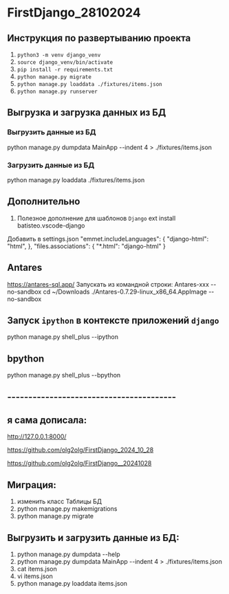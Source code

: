 # FirstDjango_28102024

## Инструкция по развертыванию проекта
1. `python3 -m venv django_venv`
2. `source django_venv/bin/activate`
3. `pip install -r requirements.txt`
4. `python manage.py migrate`
5. `python manage.py loaddata ./fixtures/items.json`
6. `python manage.py runserver`

## Выгрузка и загрузка данных из БД
### Выгрузить данные из БД
python manage.py dumpdata MainApp --indent 4 > ./fixtures/items.json
### Загрузить данные из БД
python manage.py loaddata ./fixtures/items.json

## Дополнительно
1. Полезное дополнение для шаблонов `Django`
ext install batisteo.vscode-django

Добавить в settings.json
    "emmet.includeLanguages": {
        "django-html": "html",
    },
    "files.associations": {
        "*.html": "django-html"
    }

##  Antares
https://antares-sql.app/
Запускать из командной строки: Antares-xxx --no-sandbox
cd ~/Downloads
./Antares-0.7.29-linux_x86_64.AppImage --no-sandbox

## Запуск `ipython` в контексте приложений `django`
python manage.py shell_plus --ipython

## bpython
python manage.py shell_plus --bpython


## ----------------------------------------
## я сама дописала:
http://127.0.0.1:8000/

https://github.com/olg2olg/FirstDjango_2024_10_28

https://github.com/olg2olg/FirstDjango__20241028

## Миграция:
1. изменить класс Таблицы БД
2. python manage.py makemigrations
3. python manage.py migrate
 
## Выгрузить и загрузить данные из БД:
1. python manage.py dumpdata --help
2. python manage.py dumpdata MainApp --indent 4 > ./fixtures/items.json
3. cat items.json
4. vi items.json
5. python manage.py loaddata items.json

